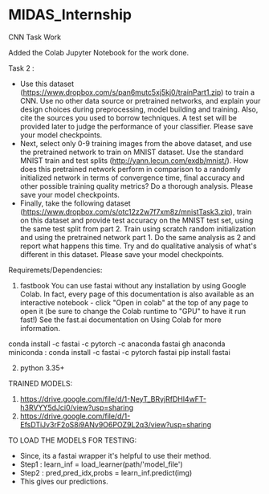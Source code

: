 # MIDAS_Internship
CNN Task Work

Added the Colab Jupyter Notebook for the work done. 

Task 2 : 
* Use this dataset (https://www.dropbox.com/s/pan6mutc5xj5kj0/trainPart1.zip) to train a CNN. Use no other data source or pretrained networks, and explain your design choices during preprocessing, model building and training. Also, cite the sources you used to borrow techniques. A test set will be provided later to judge the performance of your classifier. Please save your model checkpoints.
* Next, select only 0-9 training images from the above dataset, and use the pretrained network to train on MNIST dataset. Use the standard MNIST train and test splits (http://yann.lecun.com/exdb/mnist/). How does this pretrained network perform in comparison to a randomly initialized network in terms of convergence time, final accuracy and other possible training quality metrics? Do a thorough analysis. Please save your model checkpoints.
* Finally, take the following dataset (https://www.dropbox.com/s/otc12z2w7f7xm8z/mnistTask3.zip), train on this dataset and provide test accuracy on the MNIST test set, using the same test split from part 2. Train using scratch random initialization and using the pretrained network part 1. Do the same analysis as 2 and report what happens this time. Try and do qualitative analysis of what's different in this dataset. Please save your model checkpoints.


Requiremets/Dependencies:

1. fastbook 
You can use fastai without any installation by using Google Colab. In fact, every page of this documentation is also available as an interactive notebook - click "Open in colab" at the top of any page to open it (be sure to change the Colab runtime to "GPU" to have it run fast!) See the fast.ai documentation on Using Colab for more information.

conda install -c fastai -c pytorch -c anaconda fastai gh anaconda
miniconda : conda install -c fastai -c pytorch fastai
pip install fastai

2. python 3.35+




TRAINED MODELS:
1. https://drive.google.com/file/d/1-NeyT_BRyjRfDHl4wFT-h3RVYY5dJci0/view?usp=sharing
2. https://drive.google.com/file/d/1-EfsDTiJv3rF2oS8i9ANv9O6POZ9L2q3/view?usp=sharing

TO LOAD THE MODELS FOR TESTING:

* Since, its a fastai wrapper it's helpful to use their method.
* Step1 : learn_inf = load_learner(path/'model_file')
* Step2 : pred,pred_idx,probs = learn_inf.predict(img)
* This gives our predictions.
